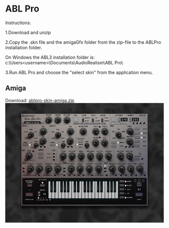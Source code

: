 # ABL Pro 

Instructions:

1.Download and unzip

2.Copy the .skn file and the amigaGfx folder from the zip-file to the ABLPro installation folder.

On Windows the ABL3 installation folder is:
c:\Users\<username>\Documents\AudioRealism\ABL Pro\

3.Run ABL Pro and choose the "select skin" from the application menu.

## Amiga
Download: [ablpro-skin-amiga.zip](ablpro-skin-amiga.zip)
![preview](ablpro-skin-amiga.jpg)
